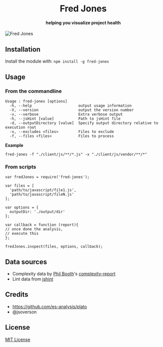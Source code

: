 <h1 align="center">Fred Jones</h1>
<h4 align="center">
  helping you visualize project health
</h4>

![Fred Jones](https://upload.wikimedia.org/wikipedia/en/4/47/Fred_Jones.png)

## Installation
Install the module with: `npm install -g fred-jones`

## Usage

### From the commandline

```
Usage : fred-jones [options]
  -h, --help                     output usage information
  -V, --version                  output the version number
  -v, --verbose                  Extra verbose output
  -h, --jsHint [value]           Path to jsHint file
  -d, --outputDirectory [value]  Specify output directory relative to execution root
  -x, --excludes <files>         Files to exclude
  -f, --files <files>            Files to process
```

__Example__

```shell
fred-jones -f "./client/js/**/*.js" -x "./client/js/vendor/**/*"
```

### From scripts

```
var fredJones = require('fred-jones');

var files = [
  'path/to/javascript/file1.js',
  'path/to/javascript/fileN.js'
];

var options = {
  outputDir: './output/dir'
};

var callback = function (report){
// once done the analysis,
// execute this
};

fredJones.inspect(files, options, callback);
```

## Data sources

  - Complexity data by [Phil Booth](https://github.com/philbooth)'s [complexity-report](https://github.com/philbooth/complexityReport.js)
  - Lint data from [jshint](https://github.com/jshint/jshint/)

## Credits

  - https://github.com/es-analysis/plato
  - @jsoverson

## License

[MIT License](http://opensource.org/licenses/MIT)
